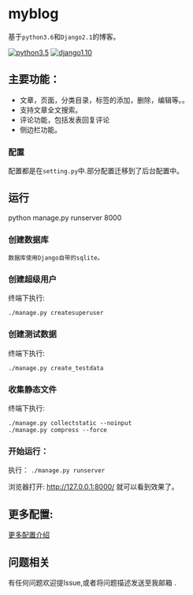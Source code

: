# myblog


基于`python3.6`和`Django2.1`的博客。   

[![python3.5](https://img.shields.io/badge/python-3.5-brightgreen.svg)]() [![django1.10](https://img.shields.io/badge/django-2.0-brightgreen.svg)]()     

## 主要功能：
- 文章，页面，分类目录，标签的添加，删除，编辑等。。
- 支持文章全文搜索。
- 评论功能，包括发表回复评论
- 侧边栏功能。


### 配置
配置都是在`setting.py`中.部分配置迁移到了后台配置中。


## 运行
python manage.py runserver 8000

### 创建数据库
	数据库使用Django自带的sqlite。
### 创建超级用户

 终端下执行:

    ./manage.py createsuperuser
### 创建测试数据
终端下执行:

    ./manage.py create_testdata
### 收集静态文件
终端下执行:  

    ./manage.py collectstatic --noinput
    ./manage.py compress --force
### 开始运行：
 执行：
 `./manage.py runserver`





 浏览器打开: http://127.0.0.1:8000/  就可以看到效果了。
## 更多配置:
[更多配置介绍](/bin/config.md)
 ## 问题相关

 有任何问题欢迎提Issue,或者将问题描述发送至我邮箱 .
